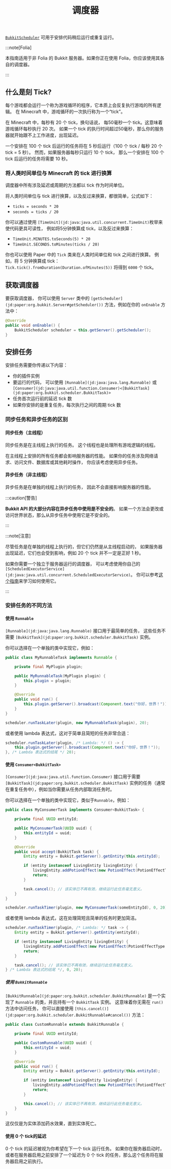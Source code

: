 ﻿---
title: 调度器
description: 如何使用 BukkitScheduler 在特定时间运行代码的指南
slug: paper/dev/scheduler
---

[`BukkitScheduler`](jd:paper:org.bukkit.scheduler.BukkitScheduler) 可用于安排代码稍后运行或重复运行。

:::note[Folia]

本指南适用于非 Folia 的 Bukkit 服务器。如果你正在使用 Folia，你应该使用其各自的调度器。

:::

## 什么是刻 Tick?

每个游戏都会运行一个称为游戏循环的程序，它本质上会反复执行游戏的所有逻辑。
在 Minecraft 中，游戏循环的一次执行称为一个“tick”。

在 Minecraft 中，每秒有 20 个 tick，换句话说，
每50毫秒一个 tick。这意味着游戏循环每秒执行 20 次。
如果一个 tick 的执行时间超过50毫秒，那么你的服务器就开始跟不上工作进度，出现延迟。

一个安排在 100 个 tick 后运行的任务将在 5 秒后运行（100 个 tick / 每秒 20 个 tick = 5 秒）。
然而，如果服务器每秒只运行 10 个 tick，
那么一个安排在 100 个 tick 后运行的任务将需要 10 秒。

### 将人类时间单位与 Minecraft 的 tick 进行换算

调度器中所有涉及延迟或周期的方法都以 tick 作为时间单位。

将人类时间单位与 tick 进行换算，以及反过来换算，都很简单，公式如下：
- `ticks = seconds * 20`
- `seconds = ticks / 20`

你可以通过使用
`[TimeUnit](jd:java:java.util.concurrent.TimeUnit)`枚举来使代码更具可读性，
例如将5分钟换算成 tick，以及反过来换算：
- `TimeUnit.MINUTES.toSeconds(5) * 20`
- `TimeUnit.SECONDS.toMinutes(ticks / 20)`

你也可以使用 Paper 中的 `Tick` 类来在人类时间单位和 tick 之间进行换算。
例如，将 5 分钟换算成 tick：`Tick.tick().fromDuration(Duration.ofMinutes(5))` 将得到 `6000` 个 tick。

## 获取调度器

要获取调度器，
你可以使用 `Server` 类中的 `[getScheduler](jd:paper:org.bukkit.Server#getScheduler())` 方法，例如在你的 `onEnable` 方法中：
```java
@Override
public void onEnable() {
    BukkitScheduler scheduler = this.getServer().getScheduler();
}
```

## 安排任务

安排任务需要你传递以下内容：

- 你的插件实例
- 要运行的代码，
  可以使用 `[Runnable](jd:java:java.lang.Runnable)` 或 `[Consumer](jd:java:java.util.function.Consumer)<[BukkitTask](jd:paper:org.bukkit.scheduler.BukkitTask)>`
- 任务首次运行前的延迟 tick 数
- 如果你安排的是重复任务，每次执行之间的周期 tick 数

### 同步任务和异步任务的区别

#### 同步任务（主线程）

同步任务是在主线程上执行的任务。
这个线程也是处理所有游戏逻辑的线程。

在主线程上安排的所有任务都会影响服务器的性能。
如果你的任务涉及网络请求、访问文件、数据库或其他耗时操作，
你应该考虑使用异步任务。

#### 异步任务（非主线程）

异步任务是在单独的线程上执行的任务，
因此不会直接影响服务器的性能。

:::caution[警告]

**Bukkit API 的大部分内容在异步任务中使用是不安全的**。
如果一个方法会更改或访问世界状态，那么从异步任务中使用它是不安全的。

:::

:::note[注意]

尽管任务是在单独的线程上执行的，但它们仍然是从主线程启动的，
如果服务器出现延迟，它们也会受到影响，例如 20 个 tick 并不一定是正好 1 秒。

如果你需要一个独立于服务器运行的调度器，
可以考虑使用你自己的 `[ScheduledExecutorService](jd:java:java.util.concurrent.ScheduledExecutorService)`。
你可以参考[这个指南](https://www.baeldung.com/java-executor-service-tutorial#ScheduledExecutorService)来学习如何使用它。

:::

### 安排任务的不同方法

#### 使用 `Runnable`

`[Runnable](jd:java:java.lang.Runnable)` 接口用于最简单的任务，
这些任务不需要 `[BukkitTask](jd:paper:org.bukkit.scheduler.BukkitTask)` 实例。

你可以选择在一个单独的类中实现它，例如：

```java title="MyRunnableTask.java"
public class MyRunnableTask implements Runnable {

    private final MyPlugin plugin;

    public MyRunnableTask(MyPlugin plugin) {
        this.plugin = plugin;
    }

    @Override
    public void run() {
        this.plugin.getServer().broadcast(Component.text("你好，世界！"));
    }
}
```
```java
scheduler.runTaskLater(plugin, new MyRunnableTask(plugin), 20);
```

或者使用 lambda 表达式，这对于简单且简短的任务非常合适：

```java
scheduler.runTaskLater(plugin, /* Lambda: */ () -> {
    this.plugin.getServer().broadcast(Component.text("你好，世界！"));
}, /* Lambda 表达式的结尾 */ 20);
```

#### 使用 `Consumer<BukkitTask>`

`[Consumer](jd:java:java.util.function.Consumer)`
接口用于需要 `[BukkitTask](jd:paper:org.bukkit.scheduler.BukkitTask)`
实例的任务（通常在重复任务中），例如当你需要从任务内部取消任务时。

你可以选择在一个单独的类中实现它，类似于`Runnable`，例如：

```java title="MyConsumerTask.java"
public class MyConsumerTask implements Consumer<BukkitTask> {

    private final UUID entityId;

    public MyConsumerTask(UUID uuid) {
        this.entityId = uuid;
    }

    @Override
    public void accept(BukkitTask task) {
        Entity entity = Bukkit.getServer().getEntity(this.entityId);

        if (entity instanceof LivingEntity livingEntity) {
            livingEntity.addPotionEffect(new PotionEffect(PotionEffectType.SPEED, 20, 1));
            return;
        }

        task.cancel(); // 该实体已不再有效，继续运行此任务毫无意义。
    }
}
```
```java
scheduler.runTaskTimer(plugin, new MyConsumerTask(someEntityId), 0, 20);
```

或者使用 lambda 表达式，这在处理简短且简单的任务时更加简洁。

```java
scheduler.runTaskTimer(plugin, /* Lambda: */ task -> {
    Entity entity = Bukkit.getServer().getEntity(entityId);

    if (entity instanceof LivingEntity livingEntity) {
        livingEntity.addPotionEffect(new PotionEffect(PotionEffectType.SPEED, 20, 1));
        return;
    }

    task.cancel(); // 该实体已不再有效，继续运行此任务毫无意义。
} /* Lambda 表达式的结尾 */, 0, 20);
```

##### 使用 `BukkitRunnable`

`[BukkitRunnable](jd:paper:org.bukkit.scheduler.BukkitRunnable)` 是一个实现了 `Runnable` 的类，并且持有一个 `BukkitTask` 实例。
这意味着你无需在 `run()` 方法中访问任务，
你可以直接使用 `[this.cancel()](jd:paper:org.bukkit.scheduler.BukkitRunnable#cancel())` 方法：

```java title="CustomRunnable.java"
public class CustomRunnable extends BukkitRunnable {

    private final UUID entityId;

    public CustomRunnable(UUID uuid) {
        this.entityId = uuid;
    }

    @Override
    public void run() {
        Entity entity = Bukkit.getServer().getEntity(this.entityId);

        if (entity instanceof LivingEntity livingEntity) {
            livingEntity.addPotionEffect(new PotionEffect(PotionEffectType.SPEED, 20, 1));
            return;
        }

        this.cancel(); // 该实体已不再有效，继续运行此任务毫无意义。
    }
}
```

这仅仅是为实体添加药水效果，直到实体死亡。

#### 使用 0 个 tick的延迟

0 个 tick 的延迟被视为你希望在下一个 tick 运行任务。
如果你在服务器启动时，或者在服务器启用之前安排了一个延迟为 0 个 tick 的任务，那么这个任务将在服务器启用之前执行。
